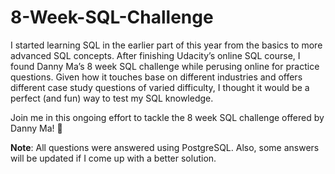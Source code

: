 # 8-Week-SQL-Challenge


I started learning SQL in the earlier part of this year from the basics to more advanced SQL concepts. After finishing Udacity’s online SQL course, I found Danny Ma’s 8 week SQL challenge while perusing online for practice questions. Given how it touches base on different industries and offers different case study questions of varied difficulty, I thought it would be a perfect (and fun) way to test my SQL knowledge.

Join me in this ongoing effort to tackle the 8 week SQL challenge offered by Danny Ma! 🥳



**Note**: All questions were answered using PostgreSQL. Also, some answers will be updated if I come up with a better solution.
